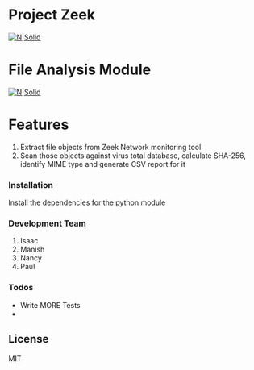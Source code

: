 # Project Zeek

[![N|Solid](https://zeek.org/wp-content/uploads/2019/09/logo.png)]()

# File Analysis Module
[![N|Solid](https://www.python.org/static/community_logos/python-powered-w-100x40.png)]()

# Features
1. Extract file objects from Zeek Network monitoring tool
2. Scan those objects against virus total database, calculate SHA-256, identify MIME type and generate CSV report for it


### Installation

Install the dependencies for the python module

### Development Team
1. Isaac 
2. Manish
3. Nancy
4. Paul

### Todos

 - Write MORE Tests
 - 
License
----

MIT
